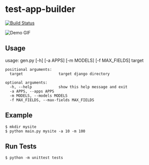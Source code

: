 test-app-builder
================

[![Build Status](https://travis-ci.org/omaraboumrad/test-app-builder.svg?branch=master)](https://travis-ci.org/omaraboumrad/test-app-builder)

![Demo GIF](https://dl.dropboxusercontent.com/u/18982788/out.gif)

## Usage

usage: gen.py [-h] [-a APPS] [-m MODELS] [-f MAX_FIELDS] target

    positional arguments:
      target                target django directory

    optional arguments:
      -h, --help            show this help message and exit
      -a APPS, --apps APPS
      -m MODELS, --models MODELS
      -f MAX_FIELDS, --max-fields MAX_FIELDS

## Example

    $ mkdir mysite
    $ python main.py mysite -a 10 -m 100

## Run Tests

    $ python -m unittest tests
